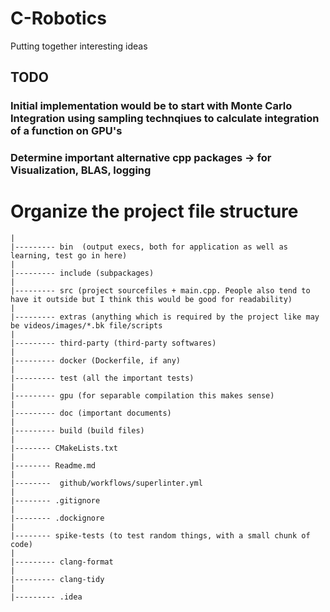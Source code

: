 # C-Robotics
Putting together interesting ideas
## TODO
### Initial implementation would be to start with Monte Carlo Integration using sampling technqiues to calculate integration of a function on GPU's 
### Determine important alternative cpp packages -> for Visualization, BLAS, logging
# Organize the project file structure  
    |
    |--------- bin  (output execs, both for application as well as learning, test go in here)
    |
    |--------- include (subpackages) 
    |
    |--------- src (project sourcefiles + main.cpp. People also tend to have it outside but I think this would be good for readability)
    |
    |--------- extras (anything which is required by the project like may be videos/images/*.bk file/scripts
    |
    |--------- third-party (third-party softwares)
    |
    |--------- docker (Dockerfile, if any)
    |
    |--------- test (all the important tests)
    |
    |--------- gpu (for separable compilation this makes sense)
    |
    |--------- doc (important documents)
    |
    |--------- build (build files)
    |
    |-------- CMakeLists.txt 
    |
    |-------- Readme.md
    |
    |--------  github/workflows/superlinter.yml
    |
    |-------- .gitignore
    |
    |-------- .dockignore
    |
    |-------- spike-tests (to test random things, with a small chunk of code) 
    |
    |--------- clang-format
    |
    |--------- clang-tidy
    |
    |--------- .idea
    
    
    
    
    
    
    
    
    
    
    
    
    
    
    
    
    
    
    
    
    
    
    
